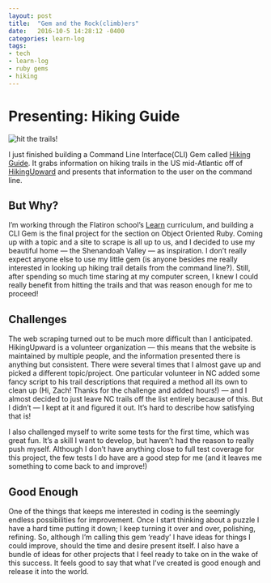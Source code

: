 ```yaml
---
layout: post
title:  "Gem and the Rock(climb)ers"
date:   2016-10-5 14:28:12 -0400
categories: learn-log
tags:
- tech
- learn-log
- ruby gems
- hiking
---
```

# Presenting: Hiking Guide

![hit the trails!](../../images/hit_the_trails.png)

I just finished building a Command Line Interface(CLI) Gem called [Hiking Guide](https://rubygems.org/gems/hiking_guide). It grabs information on hiking trails in the US mid-Atlantic off of [HikingUpward](http://www.hikingupward.com/) and presents that information to the user on the command line.

## But Why?
I’m working through the Flatiron school’s [Learn](https://learn.co/) curriculum, and building a CLI Gem is the final project for the section on Object Oriented Ruby. Coming up with a topic and a site to scrape is all up to us, and I decided to use my beautiful home — the Shenandoah Valley — as inspiration. I don’t really expect anyone else to use my little gem (is anyone besides me really interested in looking up hiking trail details from the command line?). Still, after spending so much time staring at my computer screen, I knew I could really benefit from hitting the trails and that was reason enough for me to proceed!

## Challenges
The web scraping turned out to be much more difficult than I anticipated. HikingUpward is a volunteer organization — this means that the website is maintained by multiple people, and the information presented there is anything but consistent. There were several times that I almost gave up and picked a different topic/project. One particular volunteer in NC added some fancy script to his trail descriptions that required a method all its own to clean up (Hi, Zach! Thanks for the challenge and added hours!) — and I almost decided to just leave NC trails off the list entirely because of this. But I didn’t — I kept at it and figured it out. It’s hard to describe how satisfying that is!

I also challenged myself to write some tests for the first time, which was great fun. It’s a skill I want to develop, but haven’t had the reason to really push myself. Although I don’t have anything close to full test coverage for this project, the few tests I do have are a good step for me (and it leaves me something to come back to and improve!)

## Good Enough
One of the things that keeps me interested in coding is the seemingly endless possibilities for improvement. Once I start thinking about a puzzle I have a hard time putting it down; I keep turning it over and over, polishing, refining. So, although I’m calling this gem ‘ready’ I have ideas for things I could improve, should the time and desire present itself. I also have a bundle of ideas for other projects that I feel ready to take on in the wake of this success. It feels good to say that what I’ve created is good enough and release it into the world.

